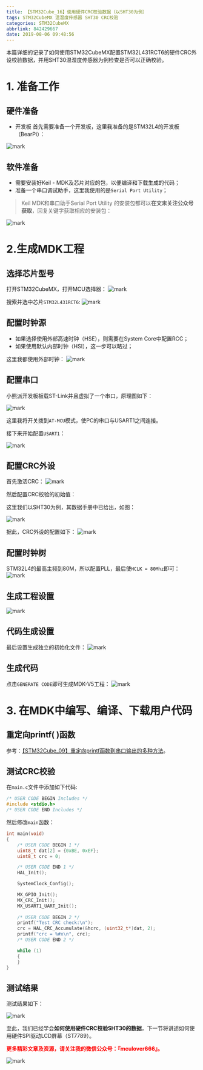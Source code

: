 ```yaml
---
title: 【STM32Cube_16】使用硬件CRC校验数据（以SHT30为例）
tags: STM32CubeMX 温湿度传感器 SHT30 CRC校验
categories: STM32CubeMX
abbrlink: 842429667
date: 2019-08-06 09:48:56
---
```


本篇详细的记录了如何使用STM32CubeMX配置STM32L431RCT6的硬件CRC外设校验数据，并用SHT30温湿度传感器为例检查是否可以正确校验。
<!--more-->

# 1. 准备工作
## 硬件准备
- 开发板
首先需要准备一个开发板，这里我准备的是STM32L4的开发板（BearPi）：

![mark](http://mculover666.cn/image/20190806/9uiPTi5odYSj.png?imageslim)

## 软件准备
- 需要安装好Keil - MDK及芯片对应的包，以便编译和下载生成的代码；
- 准备一个串口调试助手，这里我使用的是`Serial Port Utility`；

>Keil MDK和串口助手Serial Port Utility 的安装包都可以**在文末关注公众号获取**，回复关键字获取相应的安装包：

![mark](http://mculover666.cn/image/20190814/gubaOwmETp1w.png?imageslim)

# 2.生成MDK工程
## 选择芯片型号
打开STM32CubeMX，打开MCU选择器：
![mark](http://mculover666.cn/image/20190806/gBP6glmUSH80.png?imageslim)

搜索并选中芯片`STM32L431RCT6`:
![mark](http://mculover666.cn/image/20190806/gnyHwdl53uVD.png?imageslim)

## 配置时钟源
- 如果选择使用外部高速时钟（HSE），则需要在System Core中配置RCC；
- 如果使用默认内部时钟（HSI），这一步可以略过；

这里我都使用外部时钟：
![mark](http://mculover666.cn/image/20190806/k593lGGb5tlW.png?imageslim)

## 配置串口
小熊派开发板板载ST-Link并且虚拟了一个串口，原理图如下：

![mark](http://mculover666.cn/image/20190814/IwyXONVefPx9.png?imageslim)

这里我将开关拨到`AT-MCU`模式，使PC的串口与USART1之间连接。

接下来开始配置`USART1`：

![mark](http://mculover666.cn/image/20190814/nLMRMYtmzghl.png?imageslim)

## 配置CRC外设
首先激活CRC：
![mark](http://mculover666.cn/image/20190811/AdBDzKeEu9tX.png?imageslim)

然后配置CRC校验的初始值：

这里我们以SHT30为例，其数据手册中已给出，如图：

![mark](http://mculover666.cn/image/20190809/wtLIFxbSLyon.png?imageslim)

据此，CRC外设的配置如下：
![mark](http://mculover666.cn/image/20190811/GHPasXPYsCiX.png?imageslim)

## 配置时钟树
STM32L4的最高主频到80M，所以配置PLL，最后使`HCLK = 80Mhz`即可：
![mark](http://mculover666.cn/image/20190806/1TQg7frjRpVr.png?imageslim)

## 生成工程设置
![mark](http://mculover666.cn/image/20190811/8pAljFetp84X.png?imageslim)

## 代码生成设置
最后设置生成独立的初始化文件：
![mark](http://mculover666.cn/image/20190806/T6WvSK6Dfpts.png?imageslim)

## 生成代码
点击`GENERATE CODE`即可生成MDK-V5工程：
![mark](http://mculover666.cn/image/20190806/s0jGhLBWW6Cm.png?imageslim)

# 3. 在MDK中编写、编译、下载用户代码
## 重定向printf( )函数

参考：[【STM32Cube_09】重定向printf函数到串口输出的多种方法](https://www.mculover666.cn/2019/07/30/STM32Cube/【STM32Cube-09】重定向printf函数到串口输出的多种方法/)。


## 测试CRC校验
在`main.c`文件中添加如下代码:
```c
/* USER CODE BEGIN Includes */
#include <stdio.h>
/* USER CODE END Includes */
```
然后修改`main`函数：
```c
int main(void)
{
    /* USER CODE BEGIN 1 */
	uint8_t dat[2] = {0xBE, 0xEF};
	uint8_t crc = 0;

    /* USER CODE END 1 */
    HAL_Init();

    SystemClock_Config();

    MX_GPIO_Init();
    MX_CRC_Init();
    MX_USART1_UART_Init();
  
    /* USER CODE BEGIN 2 */
	printf("Test CRC check:\n");
	crc = HAL_CRC_Accumulate(&hcrc, (uint32_t*)dat, 2);
	printf("crc = %#x\n", crc);
    /* USER CODE END 2 */

    while (1)
    {
    }
}
```
## 测试结果
测试结果如下：

![mark](http://mculover666.cn/image/20190811/cmbdUIcWEkcQ.png?imageslim)

至此，我们已经学会**如何使用硬件CRC校验SHT30的数据**，下一节将讲述如何使用硬件SPI驱动LCD屏幕（ST7789）。

**<font color="#FF0000">更多精彩文章及资源，请关注我的微信公众号：『mculover666』。</font>**

![mark](http://mculover666.cn/image/20190814/NQqt1eRxrl1K.png?imageslim)